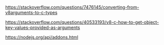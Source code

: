 https://stackoverflow.com/questions/7476145/converting-from-v8arguments-to-c-types

https://stackoverflow.com/questions/40533193/v8-c-how-to-get-object-key-values-provided-as-arguments

https://nodejs.org/api/addons.html